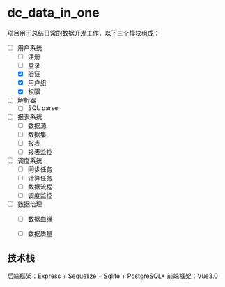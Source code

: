 # dc\_data\_in\_one

项目用于总结日常的数据开发工作，以下三个模块组成：

* [ ] 用户系统
    * [ ] 注册  
    * [ ] 登录
    * [x] 验证
    * [x] 用户组
    * [x] 权限
* [ ] 解析器
    * [ ] SQL parser   
* [ ] 报表系统
    * [ ] 数据源
    * [ ] 数据集
    * [ ] 报表
    * [ ] 报表监控
* [ ] 调度系统
    * [ ] 同步任务
    * [ ] 计算任务
    * [ ] 数据流程
    * [ ] 调度监控
* [ ] 数据治理
    * [ ] 数据血缘
    * [ ] 数据质量


## 技术栈

后端框架：Express + Sequelize + Sqlite + PostgreSQL\*
前端框架：Vue3.0 

<br>
<br>
<br>
